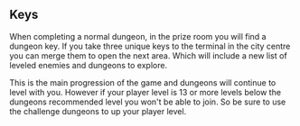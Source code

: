 ## Keys
When completing a normal dungeon, in the prize room you will find a dungeon key. If you take three unique keys to the terminal in the city centre you can merge them to open the next area. Which will include a new list of leveled enemies and dungeons to explore.

This is the main progression of the game and dungeons will continue to level with you. However if your player level is 13 or more levels below the dungeons recommended level you won't be able to join. So be sure to use the challenge dungeons to up your player level.
